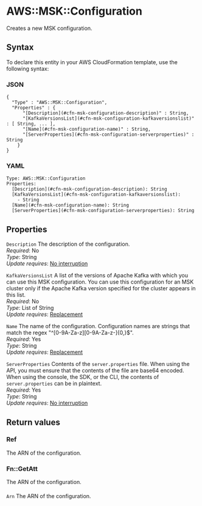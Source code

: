 # AWS::MSK::Configuration<a name="aws-resource-msk-configuration"></a>

Creates a new MSK configuration\.

## Syntax<a name="aws-resource-msk-configuration-syntax"></a>

To declare this entity in your AWS CloudFormation template, use the following syntax:

### JSON<a name="aws-resource-msk-configuration-syntax.json"></a>

```
{
  "Type" : "AWS::MSK::Configuration",
  "Properties" : {
      "[Description](#cfn-msk-configuration-description)" : String,
      "[KafkaVersionsList](#cfn-msk-configuration-kafkaversionslist)" : [ String, ... ],
      "[Name](#cfn-msk-configuration-name)" : String,
      "[ServerProperties](#cfn-msk-configuration-serverproperties)" : String
    }
}
```

### YAML<a name="aws-resource-msk-configuration-syntax.yaml"></a>

```
Type: AWS::MSK::Configuration
Properties:
  [Description](#cfn-msk-configuration-description): String
  [KafkaVersionsList](#cfn-msk-configuration-kafkaversionslist):
    - String
  [Name](#cfn-msk-configuration-name): String
  [ServerProperties](#cfn-msk-configuration-serverproperties): String
```

## Properties<a name="aws-resource-msk-configuration-properties"></a>

`Description` <a name="cfn-msk-configuration-description"></a>
The description of the configuration\.  
_Required_: No  
_Type_: String  
_Update requires_: [No interruption](https://docs.aws.amazon.com/AWSCloudFormation/latest/UserGuide/using-cfn-updating-stacks-update-behaviors.html#update-no-interrupt)

`KafkaVersionsList` <a name="cfn-msk-configuration-kafkaversionslist"></a>
A list of the versions of Apache Kafka with which you can use this MSK configuration\. You can use this configuration for an MSK cluster only if the Apache Kafka version specified for the cluster appears in this list\.  
_Required_: No  
_Type_: List of String  
_Update requires_: [Replacement](https://docs.aws.amazon.com/AWSCloudFormation/latest/UserGuide/using-cfn-updating-stacks-update-behaviors.html#update-replacement)

`Name` <a name="cfn-msk-configuration-name"></a>
The name of the configuration\. Configuration names are strings that match the regex "^\[0\-9A\-Za\-z\]\[0\-9A\-Za\-z\-\]\{0,\}$"\.  
_Required_: Yes  
_Type_: String  
_Update requires_: [Replacement](https://docs.aws.amazon.com/AWSCloudFormation/latest/UserGuide/using-cfn-updating-stacks-update-behaviors.html#update-replacement)

`ServerProperties` <a name="cfn-msk-configuration-serverproperties"></a>
Contents of the `server.properties` file\. When using the API, you must ensure that the contents of the file are base64 encoded\. When using the console, the SDK, or the CLI, the contents of `server.properties` can be in plaintext\.  
_Required_: Yes  
_Type_: String  
_Update requires_: [No interruption](https://docs.aws.amazon.com/AWSCloudFormation/latest/UserGuide/using-cfn-updating-stacks-update-behaviors.html#update-no-interrupt)

## Return values<a name="aws-resource-msk-configuration-return-values"></a>

### Ref<a name="aws-resource-msk-configuration-return-values-ref"></a>

The ARN of the configuration\.

### Fn::GetAtt<a name="aws-resource-msk-configuration-return-values-fn--getatt"></a>

The ARN of the configuration\.

#### <a name="aws-resource-msk-configuration-return-values-fn--getatt-fn--getatt"></a>

`Arn` <a name="Arn-fn::getatt"></a>
The ARN of the configuration\.
